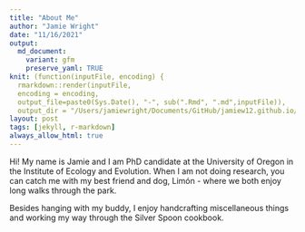 ```yaml
---
title: "About Me"
author: "Jamie Wright"
date: "11/16/2021"
output:
  md_document:
    variant: gfm
    preserve_yaml: TRUE
knit: (function(inputFile, encoding) {
  rmarkdown::render(inputFile, 
  encoding = encoding, 
  output_file=paste0(Sys.Date(), "-", sub(".Rmd", ".md",inputFile)), 
  output_dir = "/Users/jamiewright/Documents/GitHub/jamiew12.github.io/_posts") })
layout: post
tags: [jekyll, r-markdown]
always_allow_html: true
---
```


Hi! My name is Jamie and I am PhD candidate at the University of Oregon
in the Institute of Ecology and Evolution. When I am not doing research,
you can catch me with my best friend and dog, Limón - where we both
enjoy long walks through the park.

Besides hanging with my buddy, I enjoy handcrafting miscellaneous things
and working my way through the Silver Spoon cookbook.
